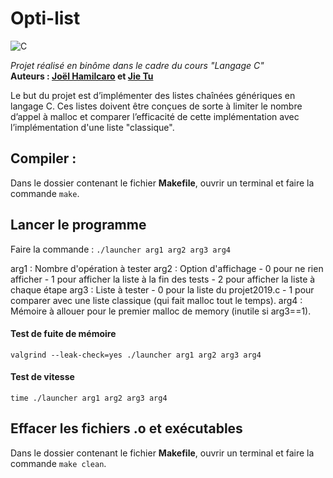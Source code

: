 # Opti-list  

<img alt="C" src="https://img.shields.io/badge/programming_language%20-%2300599C.svg?&style=flat-square&logo=c&logoColor=white"/>   


*Projet réalisé en binôme dans le cadre du cours "Langage C"*   
**Auteurs : [Joël Hamilcaro](https://github.com/Joel-Hamilcaro/) et [Jie Tu](https://github.com/jie-tu)**

Le but du projet est d’implémenter des listes chaînées génériques en langage C. Ces listes doivent être conçues de sorte à limiter le nombre d’appel à malloc et comparer l’efficacité de cette implémentation avec l’implémentation d'une liste "classique".

## Compiler :

Dans le dossier contenant le fichier **Makefile**,
ouvrir un terminal et faire la commande `make`.


## Lancer le programme

Faire la commande : `./launcher arg1 arg2 arg3 arg4`

arg1 : Nombre d'opération à tester
arg2 : Option d'affichage
    - 0 pour ne rien afficher
    - 1 pour afficher la liste à la fin des tests
    - 2 pour afficher la liste à chaque étape
arg3 : Liste à tester
    - 0 pour la liste du projet2019.c
    - 1 pour comparer avec une liste classique (qui fait malloc tout le temps).
arg4 : Mémoire à allouer pour le premier malloc de memory (inutile si arg3==1).

#### Test de fuite de mémoire

`valgrind --leak-check=yes ./launcher arg1 arg2 arg3 arg4`

#### Test de vitesse

`time ./launcher arg1 arg2 arg3 arg4`

## Effacer les fichiers .o et exécutables

Dans le dossier contenant le fichier **Makefile**,
ouvrir un terminal et faire la commande `make clean`.
